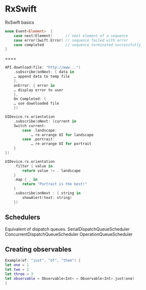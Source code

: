 # RxSwift
RxSwift basics

```swift
enum Event<Element>  {
    case next(Element)      // next element of a sequence
    case error(Swift.Error) // sequence failed with error
    case completed          // sequence terminated successfully
}
```
====
```swift
API.download(file: "http://www...")
	.subscribe(onNext: { data in 
	… append data to temp file
	},
	onError: { error in
	… display error to user
	}, 
	On Completed: {
	… use downloaded file
	})
```
```swift
UIDevice.rx.orientation
	.subscribe(oNext: {current in 
	Switch current:
		case .landscape:
			… re-arrange UI for landscape
		case .portrait: 
			… re-arrange UI for portrait
	}
})
```
```swift
UIDevice.rx.orientation 
	.filter { value in
		return value != . landscape
	}
	.map { _ in 
		return "Portrait is the best!"
	}
	.subscribe(onNext : { string in
		showAlert(text: string)
	})
```

## Schedulers

Equivalent of dispatch queues. 
SerialDispatchQueueScheduler
ConcurrentDispatchQueueScheduler
OperationQueueScheduler

## Creating observables

```swift
Example(of: "just", "of", "them") {
let one = 1
let two = 2
let three = 3
let observable = Observable<Int> = Observable<Int>.just(one)
}
```

